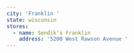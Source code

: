 ```yaml
---
city: 'Franklin '
state: wisconsin
stores:
  - name: Sendik's Franklin
    address: '5200 West Rawson Avenue '
---
```

